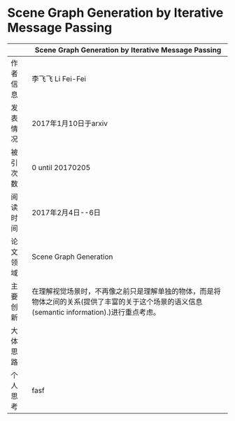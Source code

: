#  Scene Graph Generation by Iterative Message Passing
|               | Scene Graph Generation by Iterative Message Passing |
| ------------- | -------------            |
| 作者信息  | 李飞飞 Li Fei-Fei             |
| 发表情况 | 2017年1月10日于arxiv           |
| 被引次数 | 0 until 20170205              |
| 阅读时间 | 2017年2月4日--6日              |
| 论文领域 | Scene Graph Generation        |
| 主要创新 | 在理解视觉场景时，不再像之前只是理解单独的物体，而是将物体之间的关系(提供了丰富的关于这个场景的语义信息(semantic information).)进行重点考虑。 |
| 大体思路 |             |
| 个人思考 |                  fasf         |
